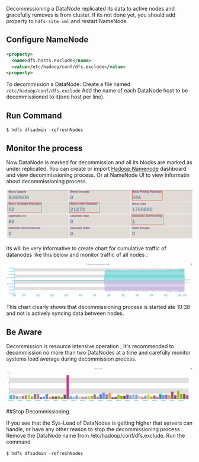 Decommissioning a DataNode replicated its data to active nodes and gracefully removes is from cluster.
If its not done yet, you should add property to ```hdfs-site.xml``` and restart NameNode. 

## Configure NameNode 
 
```xml
<property>
  <name>dfs.hosts.exclude</name>
  <value>/etc/hadoop/conf/dfs.exclude</value>
<property>
```

To decommission a DataNode: Create a file named ```/etc/hadoop/conf/dfs.exclude``` 
Add the name of each DataNode host to be decommissioned to it(one host per line).

## Run Command
  
```commandline
$ hdfs dfsadmin -refreshNodes
```

## Monitor the process 

Now DataNode is marked for decommission and all its blocks are marked as under replicated.
You can create or import [Hadoop Namenode](/puypuy/hadoop/#hdfs-namenode) dashboard and view decommissioning process. 
Or at NameNode UI to view informatin about decommissioning process.

![Decommission](../images/decommission.png)
 
Its will be very informative to create chart for cumulative traffic of datanodes like this below and monitor traffic of all nodes . 

![Traffic](../images/decommission_traffic.png)

This chart clearly shows that decommissioning process is started ate 10:38 and not is actively syncing data between nodes.  

## Be Aware 

Decommission is resource intensive operation , 
It's recommended to decommission no more than two DataNodes at a time and carefully monitor systems load average during decommission process.

![Traffic](../images/decommission_load.png)


##Stop Decommissioning

If you see that the Sys-Load of DataNodes is getting higher that servers can handle, or have any other reason to stop the decommissioning process : 
Remove the DataNode name from /etc/hadoop/conf/dfs.exclude.
Run the command 

```commandline
$ hdfs dfsadmin -refreshNodes
```

